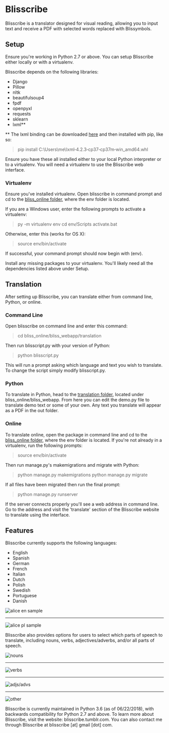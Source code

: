 <h1>Blisscribe</h1>

Blisscribe is a translator designed for visual reading, allowing you to input text and receive a PDF with selected words replaced with Blissymbols.


<h2>Setup</h2>

Ensure you're working in Python 2.7 or above.  You can setup Blisscribe either locally or with a virtualenv.

Blisscribe depends on the following libraries:

- Django
- Pillow
- nltk
- beautifulsoup4
- fpdf
- openpyxl
- requests
- sklearn
- lxml**

** The lxml binding can be downloaded [here](https://www.lfd.uci.edu/~gohlke/pythonlibs/#lxml) and then installed with pip, like so:

> pip install C:\Users\me\lxml‑4.2.3‑cp37‑cp37m‑win_amd64.whl

Ensure you have these all installed either to your local Python interpreter or to a virtualenv.
You will need a virtualenv to use the Blisscribe web interface.


<h3>Virtualenv</h3>

Ensure you've installed virtualenv.  Open blisscribe in command prompt and cd to the [bliss_online folder](https://github.com/coraharmonica/blisscribe/tree/master/bliss_online), where the env folder is located.

If you are a Windows user, enter the following prompts to activate a virtualenv:

> py -m virtualenv env
> cd env/Scripts
> activate.bat

Otherwise, enter this (works for OS X):

> source env/bin/activate

If successful, your command prompt should now begin with (env).

Install any missing packages to your virtualenv.  You'll likely need all the dependencies listed above under Setup.



<h2>Translation</h2>

After setting up Blisscribe, you can translate either from command line, Python, or online.

<h3>Command Line</h3>

Open blisscribe on command line and enter this command:

> cd bliss_online/bliss_webapp/translation

Then run blisscript.py with your version of Python:

> python blisscript.py

This will run a prompt asking which language and text you wish to translate.  To change the script simply modify blisscript.py.

<h3>Python</h3>

To translate in Python, head to the [translation folder](https://github.com/coraharmonica/blisscribe/tree/master/bliss_online/bliss_webapp/translation), located under bliss_online/bliss_webapp.  From here you can edit the demo.py file to translate demo text or some of your own.  Any text you translate will appear as a PDF in the out folder.

<h3>Online</h3>

To translate online, open the package in command line and cd to the [bliss_online folder](https://github.com/coraharmonica/blisscribe/tree/master/bliss_online), where the env folder is located.  If you're not already in a virtualenv, run the following prompts:

> source env/bin/activate

Then run manage.py's makemigrations and migrate with Python:

> python manage.py makemigrations
> python manage.py migrate

If all files have been migrated then run the final prompt:

> python manage.py runserver

If the server connects properly you'll see a web address in command line.  Go to the address and visit the 'translate' section of the Blisscribe website to translate using the interface.

<h2>Features</h2>

Blisscribe currently supports the following languages:
- English
- Spanish
- German
- French
- Italian
- Dutch
- Polish
- Swedish
- Portuguese
- Danish


![alice en sample](https://github.com/coraharmonica/blisscribe/blob/master/bliss_online/bliss_webapp/translation/sample%20translations/alice%20en%20sample.png?raw=true)

***

![alice pl sample](https://github.com/coraharmonica/blisscribe/blob/master/bliss_online/bliss_webapp/translation/sample%20translations/alice%20pl%20sample.png?raw=true)


Blisscribe also provides options for users to select which parts of speech to translate, including nouns, verbs, adjectives/adverbs, and/or all parts of speech.

![nouns](https://github.com/coraharmonica/blisscribe/blob/master/bliss_online/bliss_webapp/translation/sample%20translations/quickbrownfox_nouns.png?raw=true)

***

![verbs](https://github.com/coraharmonica/blisscribe/blob/master/bliss_online/bliss_webapp/translation/sample%20translations/quickbrownfox_verbs.png?raw=true)

***

![adjs/advs](https://github.com/coraharmonica/blisscribe/blob/master/bliss_online/bliss_webapp/translation/sample%20translations/quickbrownfox_adjs.png?raw=true)

***

![other](https://github.com/coraharmonica/blisscribe/blob/master/bliss_online/bliss_webapp/translation/sample%20translations/quickbrownfox_other.png?raw=true)


Blisscribe is currently maintained in Python 3.6 (as of 06/22/2018), with backwards compatibility for Python 2.7 and above.
To learn more about Blisscribe, visit the website:  blisscribe.tumblr.com.  You can also contact me through Blisscribe at blisscribe [at] gmail [dot] com.
